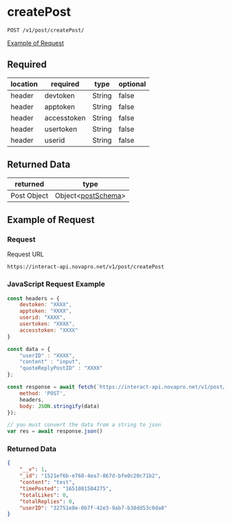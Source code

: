 # createPost

``POST /v1/post/createPost/``

[Example of Request](#example-of-request)

## Required
| location | required | type | optional |
| -- | -- | -- | -- |
| header | devtoken | String | false |
| header | apptoken | String | false |
| header | accesstoken | String | false |
| header | usertoken | String | false |
| header | userid | String | false |

## Returned Data
| returned | type | 
| -- | -- |
| Post Object | Object<[postSchema](../../schemas/interactPostSchema.md)> |


## Example of Request
### Request
Request URL

``https://interact-api.novapro.net/v1/post/createPost``

### JavaScript Request Example
```js
const headers = {
    devtoken: "XXXX",
    apptoken: "XXXX",
    userid: "XXXX",
    usertoken: "XXXX",
    accesstoken: "XXXX"
}

const data = { 
    "userID" : "XXXX", 
    "content" : "input",
    "quoteReplyPostID" : "XXXX"
};

const response = await fetch(`https://interact-api.novapro.net/v1/post/createPost`, {
    method: 'POST',
    headers,
    body: JSON.stringify(data)
});

// you must convert the data from a string to json
var res = await response.json()
```

### Returned Data
``` JSON
{
    "__v": 1,
    "_id": "1521ef6b-e768-4ea7-867d-bfe0c20c71b2",
    "content": "test",
    "timePosted": "1651081504275",
    "totalLikes": 0,
    "totalReplies": 0,
    "userID": "32751e8e-0b7f-42e3-9ab7-b38dd53c0da8"
}
```